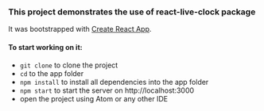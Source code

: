 ### This project demonstrates the use of react-live-clock package

It was bootstrapped with [Create React App](https://github.com/facebook/create-react-app).

#### To start working on it:
- `git clone` to clone the project
- `cd` to the app folder
- `npm install` to install all dependencies into the app folder
- `npm start` to start the server on http://localhost:3000
- open the project using Atom or any other IDE
